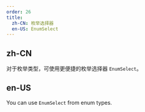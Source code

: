 ```yaml
---
order: 26
title:
  zh-CN: 枚举选择器
  en-US: EnumSelect
---
```


## zh-CN

对于枚举类型，可使用更便捷的枚举选择器 `EnumSelect`。

## en-US

You can use `EnumSelect` from enum types.
